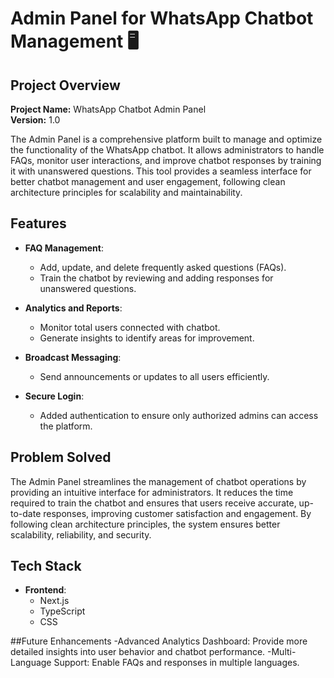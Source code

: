 # Admin Panel for WhatsApp Chatbot Management 🖥️

## Project Overview

**Project Name:** WhatsApp Chatbot Admin Panel  
**Version:** 1.0  

The Admin Panel is a comprehensive platform built to manage and optimize the functionality of the WhatsApp chatbot. It allows administrators to handle FAQs, monitor user interactions, and improve chatbot responses by training it with unanswered questions. This tool provides a seamless interface for better chatbot management and user engagement, following clean architecture principles for scalability and maintainability.

## Features

- **FAQ Management**: 
  - Add, update, and delete frequently asked questions (FAQs).  
  - Train the chatbot by reviewing and adding responses for unanswered questions.

- **Analytics and Reports**:  
  - Monitor total users connected with chatbot.  
  - Generate insights to identify areas for improvement.

- **Broadcast Messaging**:  
  - Send announcements or updates to all users efficiently.  

- **Secure Login**:  
  - Added authentication to ensure only authorized admins can access the platform.  

## Problem Solved

The Admin Panel streamlines the management of chatbot operations by providing an intuitive interface for administrators. It reduces the time required to train the chatbot and ensures that users receive accurate, up-to-date responses, improving customer satisfaction and engagement. By following clean architecture principles, the system ensures better scalability, reliability, and security.

## Tech Stack

- **Frontend**: 
  - Next.js  
  - TypeScript  
  - CSS  

##Future Enhancements
  -Advanced Analytics Dashboard: Provide more detailed insights into user behavior and chatbot performance.
  -Multi-Language Support: Enable FAQs and responses in multiple languages.
